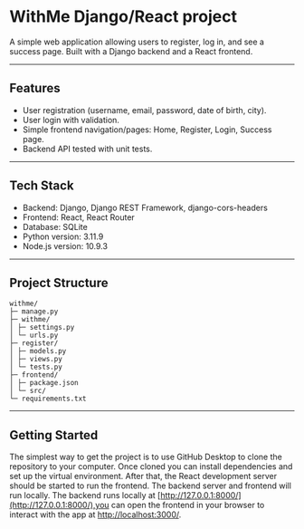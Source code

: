 # WithMe Django/React project
A simple web application allowing users to register, log in, and see a success page. Built with a Django backend and a React frontend.

---

## Features

- User registration (username, email, password, date of birth, city).  
- User login with validation.  
- Simple frontend navigation/pages: Home, Register, Login, Success page.  
- Backend API tested with unit tests.  

--- 

## Tech Stack

- Backend: Django, Django REST Framework, django-cors-headers  
- Frontend: React, React Router  
- Database: SQLite  
- Python version: 3.11.9  
- Node.js version: 10.9.3

---

## Project Structure
```text 
withme/
├─ manage.py
├─ withme/ 
│ ├─ settings.py
│ └─ urls.py
├─ register/
│ ├─ models.py
│ ├─ views.py
│ └─ tests.py
├─ frontend/ 
│ ├─ package.json
│ └─ src/
└─ requirements.txt

```

--- 

## Getting Started

The simplest way to get the project is to use GitHub Desktop to clone the repository to your computer. Once cloned you can install dependencies and set up the virtual environment. After that, the React development server should be started to run the frontend. The backend server and frontend will run locally. The backend runs locally at [http://127.0.0.1:8000/](http://127.0.0.1:8000/),you can open the frontend in your browser to interact with the app at [http://localhost:3000/](http://localhost:3000/). 

